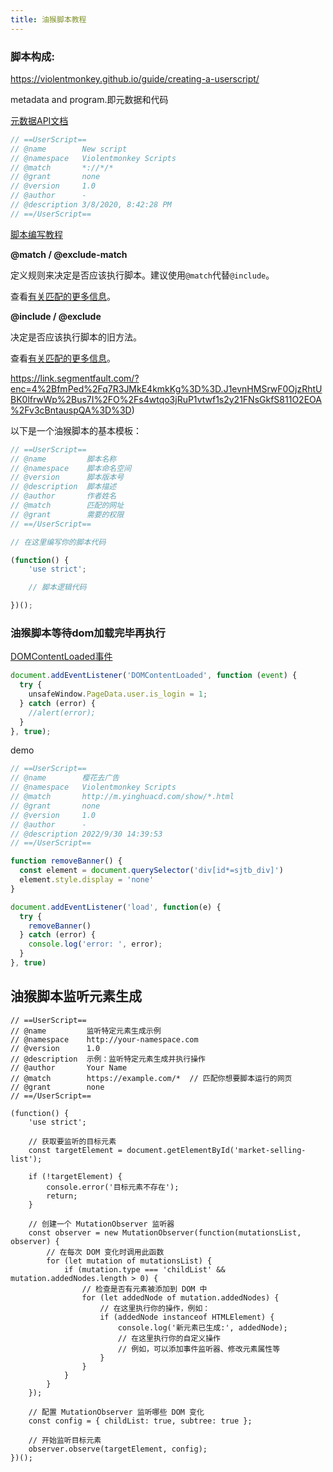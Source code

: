 ```yaml
---
title: 油猴脚本教程
---
```


### 脚本构成: 

https://violentmonkey.github.io/guide/creating-a-userscript/

metadata and program.即元数据和代码

[元数据API文档](https://violentmonkey.github.io/api/metadata-block/)

```js
// ==UserScript==
// @name        New script
// @namespace   Violentmonkey Scripts
// @match       *://*/*
// @grant       none
// @version     1.0
// @author      -
// @description 3/8/2020, 8:42:28 PM
// ==/UserScript==
```

[脚本编写教程](https://segmentfault.com/a/1190000021654926)



**@match / @exclude-match**

定义规则来决定是否应该执行脚本。建议使用`@match`代替`@include`。

查看[有关匹配的更多信息](https://violentmonkey.github.io/api/matching/)。

**@include / @exclude**

决定是否应该执行脚本的旧方法。

查看[有关匹配的更多信息](https://violentmonkey.github.io/api/matching/)。

https://link.segmentfault.com/?enc=4%2BfmPed%2Fq7R3JMkE4kmkKg%3D%3D.J1evnHMSrwF0OjzRhtUBK0lfrwWp%2Bus7I%2FO%2Fs4wtqo3jRuP1vtwf1s2y21FNsGkfS811O2EOA%2Fv3cBntauspQA%3D%3D)



以下是一个油猴脚本的基本模板：

```js
// ==UserScript==
// @name         脚本名称
// @namespace    脚本命名空间
// @version      脚本版本号
// @description  脚本描述
// @author       作者姓名
// @match        匹配的网址
// @grant        需要的权限
// ==/UserScript==

// 在这里编写你的脚本代码

(function() {
    'use strict';

    // 脚本逻辑代码

})();

```



### 油猴脚本等待dom加载完毕再执行

[DOMContentLoaded事件](https://developer.mozilla.org/zh-CN/docs/Web/API/Document/DOMContentLoaded_event)

```js
document.addEventListener('DOMContentLoaded', function (event) {
  try {
    unsafeWindow.PageData.user.is_login = 1;
  } catch (error) {
    //alert(error);
  }
}, true);
```



demo

```js
// ==UserScript==
// @name        樱花去广告
// @namespace   Violentmonkey Scripts
// @match       http://m.yinghuacd.com/show/*.html
// @grant       none
// @version     1.0
// @author      -
// @description 2022/9/30 14:39:53
// ==/UserScript==

function removeBanner() {
  const element = document.querySelector('div[id*=sjtb_div]')
  element.style.display = 'none'
}

document.addEventListener('load', function(e) {
  try {
    removeBanner()
  } catch (error) {
    console.log('error: ', error);
  }
}, true)
```

## 油猴脚本监听元素生成

```
// ==UserScript==
// @name         监听特定元素生成示例
// @namespace    http://your-namespace.com
// @version      1.0
// @description  示例：监听特定元素生成并执行操作
// @author       Your Name
// @match        https://example.com/*  // 匹配你想要脚本运行的网页
// @grant        none
// ==/UserScript==

(function() {
    'use strict';

    // 获取要监听的目标元素
    const targetElement = document.getElementById('market-selling-list');

    if (!targetElement) {
        console.error('目标元素不存在');
        return;
    }

    // 创建一个 MutationObserver 监听器
    const observer = new MutationObserver(function(mutationsList, observer) {
        // 在每次 DOM 变化时调用此函数
        for (let mutation of mutationsList) {
            if (mutation.type === 'childList' && mutation.addedNodes.length > 0) {
                // 检查是否有元素被添加到 DOM 中
                for (let addedNode of mutation.addedNodes) {
                    // 在这里执行你的操作，例如：
                    if (addedNode instanceof HTMLElement) {
                        console.log('新元素已生成:', addedNode);
                        // 在这里执行你的自定义操作
                        // 例如，可以添加事件监听器、修改元素属性等
                    }
                }
            }
        }
    });

    // 配置 MutationObserver 监听哪些 DOM 变化
    const config = { childList: true, subtree: true };

    // 开始监听目标元素
    observer.observe(targetElement, config);
})();
```
